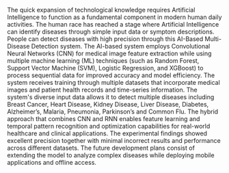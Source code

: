 The quick expansion of technological knowledge requires Artificial Intelligence 
to function as a fundamental component in modern human daily activities. The 
human race has reached a stage where Artificial Intelligence can identify diseases 
through simple input data or symptom descriptions. People can detect diseases 
with high precision through this AI-Based Multi-Disease Detection system. The 
AI-based system employs Convolutional Neural Networks (CNN) for medical 
image feature extraction while using multiple machine learning (ML) techniques 
(such as Random Forest, Support Vector Machine (SVM), Logistic Regression, 
and XGBoost) to process sequential data for improved accuracy and model 
efficiency. 
The system receives training through multiple datasets that incorporate medical 
images and patient health records and time-series information. The system's 
diverse input data allows it to detect multiple diseases including Breast Cancer, 
Heart Disease, Kidney Disease, Liver Disease, Diabetes, Alzheimer’s, Malaria, 
Pneumonia, Parkinson’s and Common Flu. The hybrid approach that combines 
CNN and RNN enables feature learning and temporal pattern recognition and 
optimization capabilities for real-world healthcare and clinical applications. The 
experimental findings showed excellent precision together with minimal incorrect 
results and performance across different datasets. The future development plans 
consist of extending the model to analyze complex diseases while deploying mobile 
applications and offline access.
